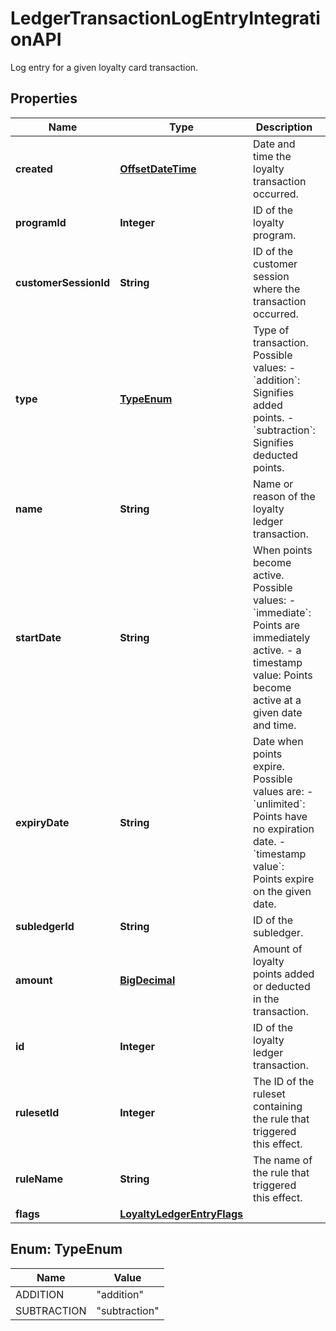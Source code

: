 

# LedgerTransactionLogEntryIntegrationAPI

Log entry for a given loyalty card transaction.
## Properties

Name | Type | Description | Notes
------------ | ------------- | ------------- | -------------
**created** | [**OffsetDateTime**](OffsetDateTime.md) | Date and time the loyalty transaction occurred. | 
**programId** | **Integer** | ID of the loyalty program. | 
**customerSessionId** | **String** | ID of the customer session where the transaction occurred. |  [optional]
**type** | [**TypeEnum**](#TypeEnum) | Type of transaction. Possible values:   - &#x60;addition&#x60;: Signifies added points.   - &#x60;subtraction&#x60;: Signifies deducted points.  | 
**name** | **String** | Name or reason of the loyalty ledger transaction. | 
**startDate** | **String** | When points become active. Possible values:   - &#x60;immediate&#x60;: Points are immediately active.   - a timestamp value: Points become active at a given date and time.  | 
**expiryDate** | **String** | Date when points expire. Possible values are:   - &#x60;unlimited&#x60;: Points have no expiration date.   - &#x60;timestamp value&#x60;: Points expire on the given date.  | 
**subledgerId** | **String** | ID of the subledger. | 
**amount** | [**BigDecimal**](BigDecimal.md) | Amount of loyalty points added or deducted in the transaction. | 
**id** | **Integer** | ID of the loyalty ledger transaction. | 
**rulesetId** | **Integer** | The ID of the ruleset containing the rule that triggered this effect. |  [optional]
**ruleName** | **String** | The name of the rule that triggered this effect. |  [optional]
**flags** | [**LoyaltyLedgerEntryFlags**](LoyaltyLedgerEntryFlags.md) |  |  [optional]



## Enum: TypeEnum

Name | Value
---- | -----
ADDITION | &quot;addition&quot;
SUBTRACTION | &quot;subtraction&quot;



